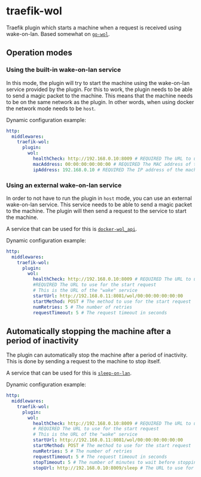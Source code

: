 # traefik-wol

Traefik plugin which starts a machine when a request is received using wake-on-lan.
Based somewhat on [`go-wol`](https://github.com/sabhiram/go-wol).

## Operation modes
### Using the built-in wake-on-lan service

In this mode, the plugin will try to start the machine using the wake-on-lan service provided by the plugin.
For this to work, the plugin needs to be able to send a magic packet to the machine.
This means that the machine needs to be on the same network as the plugin.
In other words, when using docker the network mode needs to be `host`.

Dynamic configuration example:
```yaml
http:
  middlewares:
    traefik-wol:
      plugin:
        wol:
          healthCheck: http://192.168.0.10:8009 # REQUIRED The URL to use for the health check
          macAddress: 00:00:00:00:00:00 # REQUIRED The MAC address of the machine to start
          ipAddress: 192.168.0.10 # REQUIRED The IP address of the machine to start
```

### Using an external wake-on-lan service
In order to not have to run the plugin in `host` mode, you can use an external wake-on-lan service.
This service needs to be able to send a magic packet to the machine.
The plugin will then send a request to the service to start the machine.

A service that can be used for this is [`docker-wol_api`](https://github.com/rix1337/docker-wol_api).

Dynamic configuration example:
```yaml
http:
  middlewares:
    traefik-wol:
      plugin:
        wol:
          healthCheck: http://192.168.0.10:8009 # REQUIRED The URL to use for the health check
          #REQUIRED The URL to use for the start request
          # This is the URL of the "wake" service
          startUrl: http://192.168.0.11:8081/wol/00:00:00:00:00:00
          startMethod: POST # The method to use for the start request
          numRetries: 5 # The number of retries
          requestTimeout: 5 # The request timeout in seconds
```

## Automatically stopping the machine after a period of inactivity
The plugin can automatically stop the machine after a period of inactivity.
This is done by sending a request to the machine to stop itself.

A service that can be used for this is [`sleep-on-lan`](https://github.com/SR-G/sleep-on-lan).

Dynamic configuration example:
```yaml
http:
  middlewares:
    traefik-wol:
      plugin:
        wol:
          healthCheck: http://192.168.0.10:8009 # REQUIRED The URL to use for the health check
          # REQUIRED The URL to use for the start request
          # This is the URL of the "wake" service
          startUrl: http://192.168.0.11:8081/wol/00:00:00:00:00:00
          startMethod: POST # The method to use for the start request
          numRetries: 5 # The number of retries
          requestTimeout: 5 # The request timeout in seconds
          stopTimeout: 5 # The number of minutes to wait before stopping the server
          stopUrl: http://192.168.0.10:8009/sleep # The URL to use for the stop request
```